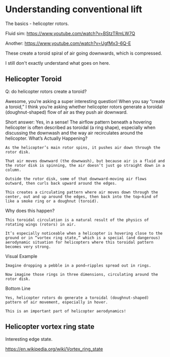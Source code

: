 # Understanding conventional lift

The basics - helicopter rotors.

Fluid sim: https://www.youtube.com/watch?v=BStzTRmLW7Q

Another: https://www.youtube.com/watch?v=UgfMx3-6Q-E

These create a toroid spiral of air going downwards, which is compressed.

I still don't exactly understand what goes on here.

## Helicopter Toroid

Q: do helicopter rotors create a toroid?

Awesome, you’re asking a super interesting question! When you say “create a toroid,” I think you’re asking whether helicopter rotors generate a toroidal (doughnut-shaped) flow of air as they push air downward.

Short answer:
Yes, in a sense! The airflow pattern beneath a hovering helicopter is often described as toroidal (a ring shape), especially when discussing the downwash and the way air recirculates around the helicopter.
What’s Actually Happening?

    As the helicopter’s main rotor spins, it pushes air down through the rotor disk.

    That air moves downward (the downwash), but because air is a fluid and the rotor disk is spinning, the air doesn’t just go straight down in a column.

    Outside the rotor disk, some of that downward-moving air flows outward, then curls back upward around the edges.

    This creates a circulating pattern where air moves down through the center, out and up around the edges, then back into the top—kind of like a smoke ring or a doughnut (toroid).

Why does this happen?

    This toroidal circulation is a natural result of the physics of rotating wings (rotors) in air.

    It’s especially noticeable when a helicopter is hovering close to the ground or in “vortex ring state,” which is a special (and dangerous) aerodynamic situation for helicopters where this toroidal pattern becomes very strong.

Visual Example

    Imagine dropping a pebble in a pond—ripples spread out in rings.

    Now imagine those rings in three dimensions, circulating around the rotor disk.

Bottom Line

    Yes, helicopter rotors do generate a toroidal (doughnut-shaped) pattern of air movement, especially in hover.

    This is an important part of helicopter aerodynamics!

## Helicopter vortex ring state

Interesting edge state.

https://en.wikipedia.org/wiki/Vortex_ring_state